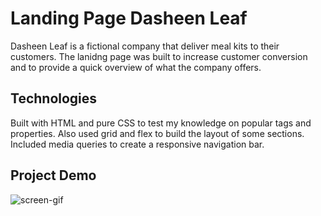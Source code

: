# Landing Page Dasheen Leaf

Dasheen Leaf is a fictional company that deliver meal kits to their customers. The lanidng page was built to increase customer conversion and to provide a quick overview of what the company offers. 

## Technologies

Built with HTML and pure CSS to test my knowledge on popular tags and properties. Also used grid and flex to build the layout of some sections. Included media queries to create a responsive navigation bar. 

## Project Demo 

![screen-gif](./dasheen-leaf_landing-page.gif)
